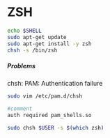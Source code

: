 # ZSH

```bash
echo $SHELL
sudo apt-get update
sudo apt-get install -y zsh
chsh -s /bin/zsh
```

##### Problems

chsh: PAM: Authentication failure

```bash
sudo vim /etc/pam.d/chsh

#comment
auth required pam_shells.so

sudo chsh $USER -s $(which zsh)
```
